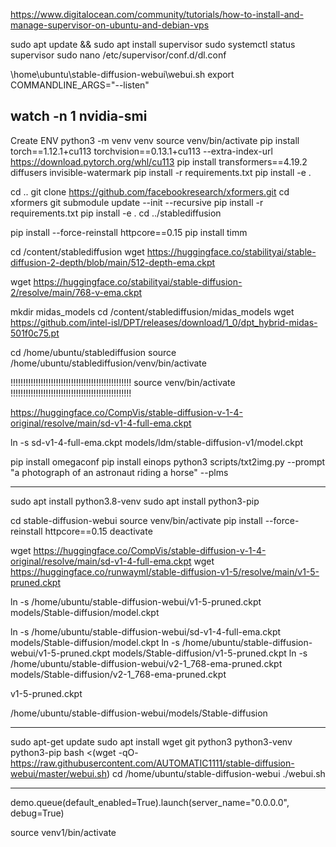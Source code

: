 https://www.digitalocean.com/community/tutorials/how-to-install-and-manage-supervisor-on-ubuntu-and-debian-vps

sudo apt update && sudo apt install supervisor
sudo systemctl status supervisor
sudo nano /etc/supervisor/conf.d/dl.conf

\home\ubuntu\stable-diffusion-webui\webui.sh
export COMMANDLINE_ARGS="--listen"

watch -n 1 nvidia-smi
------------------------------------------------------------------------------------------------------------------------------------------------------------------------------------------------------------------------------------

Create ENV
python3 -m venv venv
source venv/bin/activate
pip install torch==1.12.1+cu113 torchvision==0.13.1+cu113 --extra-index-url https://download.pytorch.org/whl/cu113
pip install transformers==4.19.2 diffusers invisible-watermark
pip install -r requirements.txt
pip install -e .


cd ..
git clone https://github.com/facebookresearch/xformers.git
cd xformers
git submodule update --init --recursive
pip install -r requirements.txt
pip install -e .
cd ../stablediffusion

pip install --force-reinstall httpcore==0.15
pip install timm


cd /content/stablediffusion
wget https://huggingface.co/stabilityai/stable-diffusion-2-depth/blob/main/512-depth-ema.ckpt


wget https://huggingface.co/stabilityai/stable-diffusion-2/resolve/main/768-v-ema.ckpt

mkdir midas_models
cd /content/stablediffusion/midas_models
wget https://github.com/intel-isl/DPT/releases/download/1_0/dpt_hybrid-midas-501f0c75.pt



cd /home/ubuntu/stablediffusion
source /home/ubuntu/stablediffusion/venv/bin/activate

!!!!!!!!!!!!!!!!!!!!!!!!!!!!!!!!!!!!!!!!!!!!!!!!
source venv/bin/activate
!!!!!!!!!!!!!!!!!!!!!!!!!!!!!!!!!!!!!!!!!!!!!!!!


https://huggingface.co/CompVis/stable-diffusion-v-1-4-original/resolve/main/sd-v1-4-full-ema.ckpt


ln -s sd-v1-4-full-ema.ckpt models/ldm/stable-diffusion-v1/model.ckpt 

pip install omegaconf
pip install einops
python3 scripts/txt2img.py --prompt "a photograph of an astronaut riding a horse" --plms 



------------------------------------------------------------------------------------------------------------------------------------------------------------------------------------------------------------------------------------
sudo apt install python3.8-venv
sudo apt install python3-pip

cd stable-diffusion-webui
source venv/bin/activate
pip install --force-reinstall httpcore==0.15
deactivate

wget https://huggingface.co/CompVis/stable-diffusion-v-1-4-original/resolve/main/sd-v1-4-full-ema.ckpt
wget https://huggingface.co/runwayml/stable-diffusion-v1-5/resolve/main/v1-5-pruned.ckpt


ln -s /home/ubuntu/stable-diffusion-webui/v1-5-pruned.ckpt models/Stable-diffusion/model.ckpt

ln -s /home/ubuntu/stable-diffusion-webui/sd-v1-4-full-ema.ckpt models/Stable-diffusion/model.ckpt 
ln -s /home/ubuntu/stable-diffusion-webui/v1-5-pruned.ckpt models/Stable-diffusion/v1-5-pruned.ckpt
ln -s /home/ubuntu/stable-diffusion-webui/v2-1_768-ema-pruned.ckpt models/Stable-diffusion/v2-1_768-ema-pruned.ckpt

v1-5-pruned.ckpt

/home/ubuntu/stable-diffusion-webui/models/Stable-diffusion

------------------------------------------------------------------------------------------------------------------------------------------------------------------------------------------------------------------------------------
sudo apt-get update
sudo apt install wget git python3 python3-venv python3-pip
bash <(wget -qO- https://raw.githubusercontent.com/AUTOMATIC1111/stable-diffusion-webui/master/webui.sh)
cd /home/ubuntu/stable-diffusion-webui
./webui.sh


---------

demo.queue(default_enabled=True).launch(server_name="0.0.0.0", debug=True)


source venv1/bin/activate
